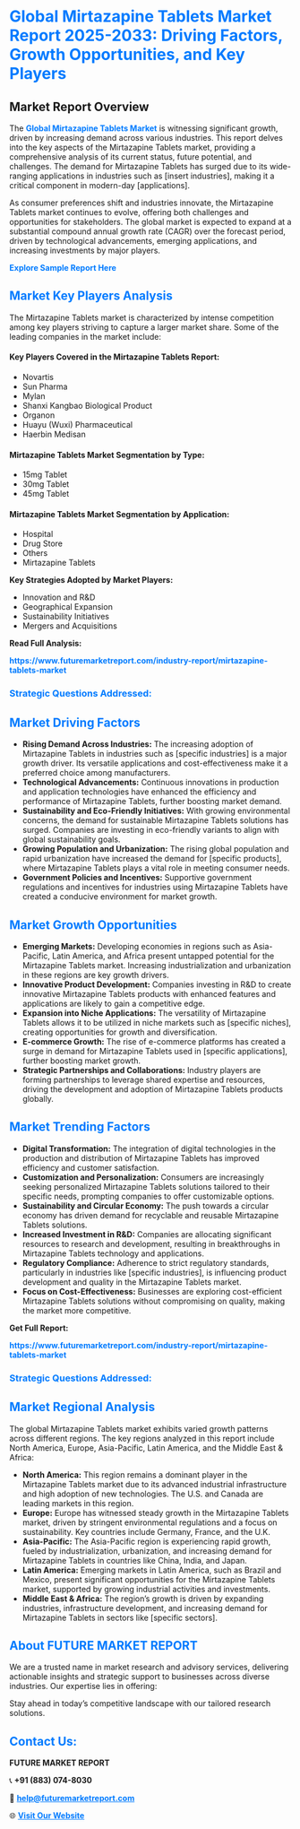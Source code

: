 <h1 style="color: #007BFF;">Global Mirtazapine Tablets Market Report 2025-2033: Driving Factors, Growth Opportunities, and Key Players</h1>

<section id="overview">
<h2>Market Report Overview</h2>
<p>The <a href="https://www.futuremarketreport.com/industry-report/mirtazapine-tablets-market" style="color: #007BFF; text-decoration: none;"><strong>Global Mirtazapine Tablets Market</strong></a> is witnessing significant growth, driven by increasing demand across various industries. This report delves into the key aspects of the Mirtazapine Tablets market, providing a comprehensive analysis of its current status, future potential, and challenges. The demand for Mirtazapine Tablets has surged due to its wide-ranging applications in industries such as [insert industries], making it a critical component in modern-day [applications].</p>
<p>As consumer preferences shift and industries innovate, the Mirtazapine Tablets market continues to evolve, offering both challenges and opportunities for stakeholders. The global market is expected to expand at a substantial compound annual growth rate (CAGR) over the forecast period, driven by technological advancements, emerging applications, and increasing investments by major players.</p>
</section>

<section id="overview">
<p><a href="https://www.futuremarketreport.com/request-sample/reportId=125482" style="color: #007BFF; text-decoration: none;"><strong>Explore Sample Report Here</strong></a></p>
</section>

<section id="key-players">
<h2 style="color: #007BFF;">Market Key Players Analysis</h2>
<p>The Mirtazapine Tablets market is characterized by intense competition among key players striving to capture a larger market share. Some of the leading companies in the market include:</p>
<h4>Key Players Covered in the Mirtazapine Tablets Report:</h4>
<ul><li>Novartis</li><li>Sun Pharma</li><li>Mylan</li><li>Shanxi Kangbao Biological Product</li><li>Organon</li><li>Huayu (Wuxi) Pharmaceutical</li><li>Haerbin Medisan</li></ul>
<h4>Mirtazapine Tablets Market Segmentation by Type:</h4>
<ul><li>15mg Tablet</li><li>30mg Tablet</li><li>45mg Tablet</li></ul>

<h4>Mirtazapine Tablets Market Segmentation by Application:</h4>
<ul><li>Hospital</li><li>Drug Store</li><li>Others</li><li>Mirtazapine Tablets</li></ul>
<p><strong>Key Strategies Adopted by Market Players:</strong></p>
<ul>
<li>Innovation and R&D</li>
<li>Geographical Expansion</li>
<li>Sustainability Initiatives</li>
<li>Mergers and Acquisitions</li>
</ul>
</section>

<section>
<p><strong>Read Full Analysis: </strong></p><a href="https://www.futuremarketreport.com/industry-report/mirtazapine-tablets-market" style="color: #007BFF; text-decoration: none;"><strong>https://www.futuremarketreport.com/industry-report/mirtazapine-tablets-market</strong></a>
<h3 style="color: #007BFF;">Strategic Questions Addressed:</h3>
</section>

<section id="driving-factors">
<h2 style="color: #007BFF;">Market Driving Factors</h2>
<ul>
<li><strong>Rising Demand Across Industries:</strong> The increasing adoption of Mirtazapine Tablets in industries such as [specific industries] is a major growth driver. Its versatile applications and cost-effectiveness make it a preferred choice among manufacturers.</li>
<li><strong>Technological Advancements:</strong> Continuous innovations in production and application technologies have enhanced the efficiency and performance of Mirtazapine Tablets, further boosting market demand.</li>
<li><strong>Sustainability and Eco-Friendly Initiatives:</strong> With growing environmental concerns, the demand for sustainable Mirtazapine Tablets solutions has surged. Companies are investing in eco-friendly variants to align with global sustainability goals.</li>
<li><strong>Growing Population and Urbanization:</strong> The rising global population and rapid urbanization have increased the demand for [specific products], where Mirtazapine Tablets plays a vital role in meeting consumer needs.</li>
<li><strong>Government Policies and Incentives:</strong> Supportive government regulations and incentives for industries using Mirtazapine Tablets have created a conducive environment for market growth.</li>
</ul>
</section>

<section id="growth-opportunities">
<h2 style="color: #007BFF;">Market Growth Opportunities</h2>
<ul>
<li><strong>Emerging Markets:</strong> Developing economies in regions such as Asia-Pacific, Latin America, and Africa present untapped potential for the Mirtazapine Tablets market. Increasing industrialization and urbanization in these regions are key growth drivers.</li>
<li><strong>Innovative Product Development:</strong> Companies investing in R&D to create innovative Mirtazapine Tablets products with enhanced features and applications are likely to gain a competitive edge.</li>
<li><strong>Expansion into Niche Applications:</strong> The versatility of Mirtazapine Tablets allows it to be utilized in niche markets such as [specific niches], creating opportunities for growth and diversification.</li>
<li><strong>E-commerce Growth:</strong> The rise of e-commerce platforms has created a surge in demand for Mirtazapine Tablets used in [specific applications], further boosting market growth.</li>
<li><strong>Strategic Partnerships and Collaborations:</strong> Industry players are forming partnerships to leverage shared expertise and resources, driving the development and adoption of Mirtazapine Tablets products globally.</li>
</ul>
</section>

<section id="trending-factors">
<h2 style="color: #007BFF;">Market Trending Factors</h2>
<ul>
<li><strong>Digital Transformation:</strong> The integration of digital technologies in the production and distribution of Mirtazapine Tablets has improved efficiency and customer satisfaction.</li>
<li><strong>Customization and Personalization:</strong> Consumers are increasingly seeking personalized Mirtazapine Tablets solutions tailored to their specific needs, prompting companies to offer customizable options.</li>
<li><strong>Sustainability and Circular Economy:</strong> The push towards a circular economy has driven demand for recyclable and reusable Mirtazapine Tablets solutions.</li>
<li><strong>Increased Investment in R&D:</strong> Companies are allocating significant resources to research and development, resulting in breakthroughs in Mirtazapine Tablets technology and applications.</li>
<li><strong>Regulatory Compliance:</strong> Adherence to strict regulatory standards, particularly in industries like [specific industries], is influencing product development and quality in the Mirtazapine Tablets market.</li>
<li><strong>Focus on Cost-Effectiveness:</strong> Businesses are exploring cost-efficient Mirtazapine Tablets solutions without compromising on quality, making the market more competitive.</li>
</ul>
</section>

<section>
<p><strong>Get Full Report: </strong></p><a href="https://www.futuremarketreport.com/industry-report/mirtazapine-tablets-market" style="color: #007BFF; text-decoration: none;"><strong>https://www.futuremarketreport.com/industry-report/mirtazapine-tablets-market</strong></a>
<h3 style="color: #007BFF;">Strategic Questions Addressed:</h3>
</section>


<section id="regional-analysis">
<h2 style="color: #007BFF;">Market Regional Analysis</h2>
<p>The global Mirtazapine Tablets market exhibits varied growth patterns across different regions. The key regions analyzed in this report include North America, Europe, Asia-Pacific, Latin America, and the Middle East & Africa:</p>
<ul>
<li><strong>North America:</strong> This region remains a dominant player in the Mirtazapine Tablets market due to its advanced industrial infrastructure and high adoption of new technologies. The U.S. and Canada are leading markets in this region.</li>
<li><strong>Europe:</strong> Europe has witnessed steady growth in the Mirtazapine Tablets market, driven by stringent environmental regulations and a focus on sustainability. Key countries include Germany, France, and the U.K.</li>
<li><strong>Asia-Pacific:</strong> The Asia-Pacific region is experiencing rapid growth, fueled by industrialization, urbanization, and increasing demand for Mirtazapine Tablets in countries like China, India, and Japan.</li>
<li><strong>Latin America:</strong> Emerging markets in Latin America, such as Brazil and Mexico, present significant opportunities for the Mirtazapine Tablets market, supported by growing industrial activities and investments.</li>
<li><strong>Middle East & Africa:</strong> The region’s growth is driven by expanding industries, infrastructure development, and increasing demand for Mirtazapine Tablets in sectors like [specific sectors].</li>
</ul>
</section>

<footer>
<h2 style="color: #007BFF;">About FUTURE MARKET REPORT</h2>
<p>We are a trusted name in market research and advisory services, delivering actionable insights and strategic support to businesses across diverse industries. Our expertise lies in offering:</p>

<p>Stay ahead in today’s competitive landscape with our tailored research solutions.</p>

<h2 style="color: #007BFF;">Contact Us:</h2>
<p><strong>FUTURE MARKET REPORT</strong></p>
<p>📞 <strong>+91 (883) 074-8030</strong></p>
<p>📧 <strong><a href="mailto:help@futuremarketreport.com" style="color: #007BFF;">help@futuremarketreport.com</a></strong></p>
<p>🌐 <strong><a href="https://www.futuremarketreport.com/" style="color: #007BFF;">Visit Our Website</a></strong></p>
</footer>